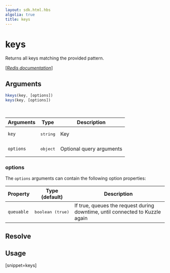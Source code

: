 ```yaml
---
layout: sdk.html.hbs
algolia: true
title: keys
---
```


# keys


Returns all keys matching the provided pattern.

[[_Redis documentation_]](https://redis.io/commands/keys)

## Arguments

```js
hkeys(key, [options])
keys(key, [options])

```

<br/>

| Arguments    | Type    | Description |
|--------------|---------|-------------|
| `key` | <pre>string</pre> | Key |
| ``options`` | <pre>object</pre> | Optional query arguments |

### options

The `options` arguments can contain the following option properties:

| Property   | Type (default)   | Description                       |
| ---------- | ------- | --------------------------------- |
| `queuable` | <pre>boolean (true)</pre> | If true, queues the request during downtime, until connected to Kuzzle again |

## Resolve

## Usage

[snippet=keys]
